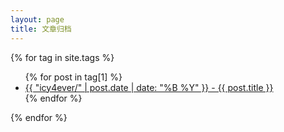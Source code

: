 ```yaml
---
layout: page
title: 文章归档
---
```


{% for tag in site.tags %}
  <ul>
    {% for post in tag[1] %}
      <li><a href="{{ post.url }}">{{ "icy4ever/" | post.date | date: "%B %Y" }} - {{ post.title }}</a></li>
    {% endfor %}
  </ul>
{% endfor %}
